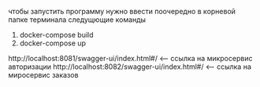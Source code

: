 чтобы запустить программу нужно ввести поочередно в корневой папке терминала следущющие команды
1) docker-compose build
2) docker-compose up

http://localhost:8081/swagger-ui/index.html#/   <-- ссылка на микросервис авторизации
http://localhost:8082/swagger-ui/index.html#/   <-- ccылка на миросервис заказов
